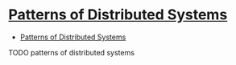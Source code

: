 # [Patterns of Distributed Systems](https://martinfowler.com/articles/patterns-of-distributed-systems/)

- [Patterns of Distributed Systems](#patterns-of-distributed-systems)















TODO patterns of distributed systems
